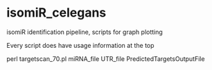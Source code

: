 # isomiR_celegans
isomiR identification pipeline, scripts for graph plotting


Every script does have usage information at the top


perl targetscan_70.pl miRNA_file UTR_file PredictedTargetsOutputFile
